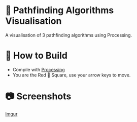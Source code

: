 # 🧭 Pathfinding Algorithms Visualisation
A visualisation of 3 pathfinding algorithms using Processing.

# 🧱 How to Build
* Compile with [Processing](https://processing.org/)
* You are the Red 🔴 Square, use your arrow keys to move.

# 📷 Screenshots
[Imgur](https://imgur.com/sDX3Cxx)

